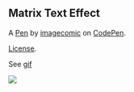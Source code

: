 Matrix Text Effect
------------------


A [Pen](https://codepen.io/imagecomic/pen/kPwYXB) by [imagecomic](https://codepen.io/imagecomic) on [CodePen](https://codepen.io).

[License](https://codepen.io/license/pen/kPwYXB).

See [gif](http://htmlpreview.github.io/?https://github.com/yxmauw/blob/main/logos/matrix_code_rain/matrix_code_rain.html)

![](https://github.com/yxmauw/yxmauw/blob/main/matrix_code_rain/myname_code_rain.gif)

